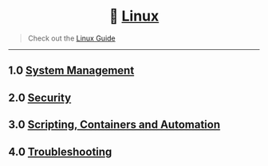 <div align='center'>

# 🐧 [Linux](README.md)

</div>

> Check out the [Linux Guide](https://dr0.ch/docs/linux-guide-10ed.pdf)

- - -


## 1.0 [System Management](part01.md)
## 2.0 [Security](part02.md)
## 3.0 [Scripting, Containers and Automation](part03.md)
## 4.0 [Troubleshooting](part04.md)
